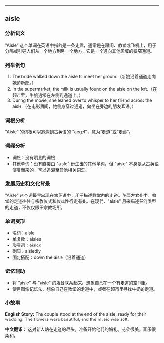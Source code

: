 
---------------
## aisle
### 分析词义
"Aisle" 这个单词在英语中指的是一条走廊，通常是在房间、教堂或飞机上，用于分隔或引导人们从一个地方到另一个地方。它是一个通向其他区域的狭窄通道。

### 列举例句
1. The bride walked down the aisle to meet her groom.（新娘沿着通道走向她的新郎。）
2. In the supermarket, the milk is usually found on the aisle on the left.（在超市里，牛奶通常在左侧的通道上。）
3. During the movie, she leaned over to whisper to her friend across the aisle.（在电影期间，她侧身穿过通道，向坐在旁边的朋友耳语。）

### 词根分析
"Aisle" 的词根可以追溯到古英语的 "aegel"，意为“走道”或“走廊”。

### 词缀分析
- 词根：没有明显的词根
- 其他单词：没有直接由 "aisle" 衍生出的其他单词，但 "aisle" 本身是从古英语演变而来的，可以追溯至其他相关词汇。

### 发展历史和文化背景
"Aisle" 这个词最早出现在古英语中，用于描述教堂内的走道。在西方文化中，教堂的走道往往与宗教仪式和仪式性行走有关。在现代，"aisle" 用来描述任何类型的走道，不仅仅限于宗教场所。

### 单词变形
- 名词：aisle
- 单复数：aisles
- 形容词：aisled
- 副词：aisledly
- 固定搭配：down the aisle（沿着通道）

### 记忆辅助
- 将 "aisle" 与 "aisle" 的发音联系起来，想象自己在一个有走道的空间里。
- 使用图像记忆法，想象自己在教堂的走道中，或者在超市里寻找牛奶的走道。

### 小故事
**English Story:**
The couple stood at the end of the aisle, ready for their wedding. The flowers were beautiful, and the music was soft. 

**中文翻译：**
这对新人站在走道的尽头，准备开始他们的婚礼。花朵很美，音乐很柔和。

